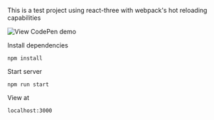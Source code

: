 This is a test project using react-three with webpack's hot reloading capabilities

![View CodePen demo](http://i.imgur.com/YAmskeS.png)

Install dependencies

`npm install`


Start server

`npm run start`


View at

`localhost:3000`
